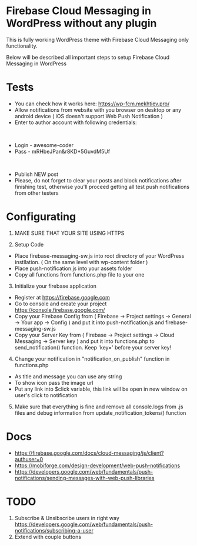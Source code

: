 # Firebase Cloud Messaging in WordPress without any plugin

This is fully working WordPress theme with Firebase Cloud Messaging only functionality.

Below will be described all important steps to setup Firebase Cloud Messaging in WordPress

# Tests
- You can check how it works here: https://wp-fcm.mekhtiev.pro/
- Allow notifications from website with you browser on desktop or any android device ( iOS doesn't support Web Push Notification )
- Enter to author account with following credentials:

<br/>

<ul>
  <li>Login - awesome-coder</li>
  <li>Pass - mRHbeJPan&r8KD*5GuvdM5Uf</li>
</ul>

<br/>

<ul>
  <li>Publish NEW post</li>
  <li>Please, do not forget to clear your posts and block notifications after finishing test, otherwise you'll proceed getting all test push notifications from other testers</li>
</ul>

# Configurating

1. MAKE SURE THAT YOUR SITE USING HTTPS

2. Setup Code
- Place firebase-messaging-sw.js into root directory of your WordPress instllation. ( On the same level with wp-content folder )
- Place push-notification.js into your assets folder
- Copy all functions from functions.php file to your one

3. Initialize your firebase application
- Register at https://firebase.google.com
- Go to console and create your project https://console.firebase.google.com/
- Copy your Firebase Config from ( Firebase -> Project settings -> General -> Your app -> Config ) and put it into push-notification.js and firebase-messaging-sw.js
- Copy your Server Key from ( Firebase -> Project settings -> Cloud Messaging -> Server key ) and put it into functions.php to send_notification() function. Keep 'key=' before your server key!

4. Change your notification in "notification_on_publish" function in functions.php 
- As title and message you can use any string
- To show icon pass the image url
- Put any link into $click variable, this link will be open in new window on user's click to notification

5. Make sure that everything is fine and remove all console.logs from .js files and debug information from update_notification_tokens() function

# Docs
- https://firebase.google.com/docs/cloud-messaging/js/client?authuser=0
- https://mobiforge.com/design-development/web-push-notifications
- https://developers.google.com/web/fundamentals/push-notifications/sending-messages-with-web-push-libraries

# TODO
1. Subscribe & Unsibscribe users in right way https://developers.google.com/web/fundamentals/push-notifications/subscribing-a-user
2. Extend with couple buttons
